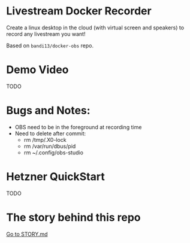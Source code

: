 # Livestream Docker Recorder

Create a linux desktop in the cloud (with virtual screen and speakers) to record any livestream you want!

Based on `bandi13/docker-obs` repo.

# Demo Video

TODO

# Bugs and Notes:

* OBS need to be in the foreground at recording time
* Need to delete after commit:
    * rm /tmp/.X0-lock
    * rm /var/run/dbus/pid
    * rm ~/.config/obs-studio 

# Hetzner QuickStart

TODO

# The story behind this repo

[Go to STORY.md](./STORY.md)